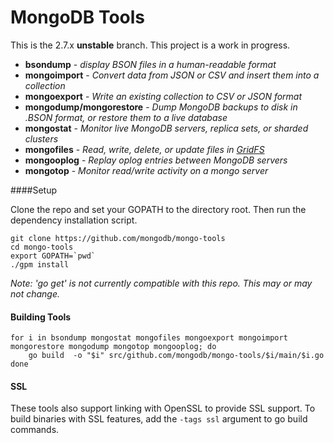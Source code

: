 # MongoDB Tools

This is the 2.7.x **unstable** branch. This project is a work in progress.
 
 - **bsondump** - _display BSON files in a human-readable format_
 - **mongoimport** - _Convert data from JSON or CSV and insert them into a collection_
 - **mongoexport** - _Write an existing collection to CSV or JSON format_
 - **mongodump/mongorestore** - _Dump MongoDB backups to disk in .BSON format, or restore them to a live database_
 - **mongostat** - _Monitor live MongoDB servers, replica sets, or sharded clusters_
 - **mongofiles** - _Read, write, delete, or update files in [GridFS](http://docs.mongodb.org/manual/core/gridfs/)_
 - **mongooplog** - _Replay oplog entries between MongoDB servers_
 - **mongotop** - _Monitor read/write activity on a mongo server_


 
####Setup

Clone the repo and set your GOPATH to the directory root. Then run the dependency installation script.

```
git clone https://github.com/mongodb/mongo-tools
cd mongo-tools
export GOPATH=`pwd`
./gpm install
```

_Note: 'go get' is not currently compatible with this repo. This may or may not change._

#### Building Tools

```
for i in bsondump mongostat mongofiles mongoexport mongoimport mongorestore mongodump mongotop mongooplog; do
    go build  -o "$i" src/github.com/mongodb/mongo-tools/$i/main/$i.go
done
```

#### SSL

These tools also support linking with OpenSSL to provide SSL support. To build binaries with SSL features, add the `-tags ssl` argument to go build commands.

